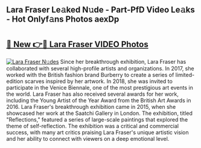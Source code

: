 ## Lara Fraser Le𝚊ked N𝚞de - Part-PfD Video Le𝚊ks - Hot Onlyf𝚊ns Photos aexDp

# <h2><a href="http://ab55327.deff.icu/?id=Lara+Fraser">🔗 New 👉🔴 Lara Fraser VIDEO Photos</a></h2>

[![Lara Fraser N𝚞des](https://i.imgur.com/rIISA9y.gif)](http://ab55327.deff.icu/?id=Lara+Fraser)
Since her breakthrough exhibition, Lara Fraser has collaborated with several high-profile artists and organizations. In 2017, she worked with the British fashion brand Burberry to create a series of limited-edition scarves inspired by her artwork. In 2018, she was invited to participate in the Venice Biennale, one of the most prestigious art events in the world. Lara Fraser has also received several awards for her work, including the Young Artist of the Year Award from the British Art Awards in 2016. Lara Fraser's breakthrough exhibition came in 2015, when she showcased her work at the Saatchi Gallery in London. The exhibition, titled "Reflections," featured a series of large-scale paintings that explored the theme of self-reflection. The exhibition was a critical and commercial success, with many art critics praising Lara Fraser's unique artistic vision and her ability to connect with viewers on a deep emotional level.
